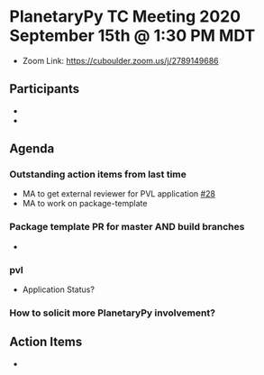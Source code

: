 # PlanetaryPy TC Meeting 2020 September 15th @ 1:30 PM MDT

* Zoom Link: https://cuboulder.zoom.us/j/2789149686

## Participants

* 
* 

## Agenda

### Outstanding action items from last time
* MA to get external reviewer for PVL application [#28](https://github.com/planetarypy/pvl/pull/28)
* MA to work on package-template

### Package template PR for master AND build branches
* 


### pvl 
* Application Status?


### How to solicit more PlanetaryPy involvement?


## Action Items

* 
